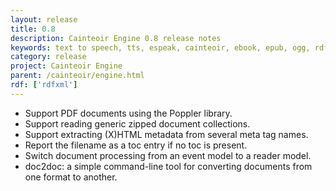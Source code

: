 ```yaml
---
layout: release
title: 0.8
description: Cainteoir Engine 0.8 release notes
keywords: text to speech, tts, espeak, cainteoir, ebook, epub, ogg, rdf, metadata
category: release
project: Cainteoir Engine
parent: /cainteoir/engine.html
rdf: ['rdfxml']
---
```


*  Support PDF documents using the Poppler library.
*  Support reading generic zipped document collections.
*  Support extracting (X)HTML metadata from several meta tag names.
*  Report the filename as a toc entry if no toc is present.
*  Switch document processing from an event model to a reader model.
*  doc2doc: a simple command-line tool for converting documents from one format to another.
